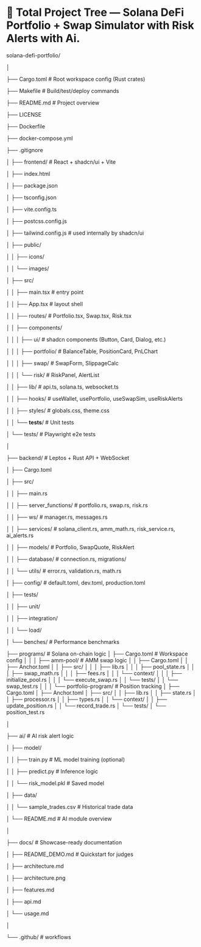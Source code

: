 # 📂 Total Project Tree — Solana DeFi Portfolio + Swap Simulator with Risk Alerts with Ai.

solana-defi-portfolio/

│

├── Cargo.toml                  # Root workspace config (Rust crates)

├── Makefile                    # Build/test/deploy commands

├── README.md                   # Project overview

├── LICENSE

├── Dockerfile

├── docker-compose.yml

├── .gitignore

│
├── frontend/                   # React + shadcn/ui + Vite

│   ├── index.html

│   ├── package.json

│   ├── tsconfig.json

│   ├── vite.config.ts

│   ├── postcss.config.js

│   ├── tailwind.config.js      # used internally by shadcn/ui

│   ├── public/

│   │   ├── icons/

│   │   └── images/

│   ├── src/

│   │   ├── main.tsx            # entry point

│   │   ├── App.tsx             # layout shell

│   │   ├── routes/             # Portfolio.tsx, Swap.tsx, Risk.tsx

│   │   ├── components/

│   │   │   ├── ui/             # shadcn components (Button, Card,
Dialog, etc.)

│   │   │   ├── portfolio/      # BalanceTable, PositionCard, PnLChart

│   │   │   ├── swap/           # SwapForm, SlippageCalc

│   │   │   └── risk/           # RiskPanel, AlertList

│   │   ├── lib/                # api.ts, solana.ts, websocket.ts

│   │   ├── hooks/              # useWallet, usePortfolio, useSwapSim,
useRiskAlerts

│   │   ├── styles/             # globals.css, theme.css

│   │   └── __tests__/          # Unit tests

│   └── tests/                  # Playwright e2e tests

│

├── backend/                    # Leptos + Rust API + WebSocket

│   ├── Cargo.toml

│   ├── src/

│   │   ├── main.rs

│   │   ├── server_functions/   # portfolio.rs, swap.rs, risk.rs

│   │   ├── ws/                 # manager.rs, messages.rs

│   │   ├── services/           # solana_client.rs, amm_math.rs,
risk_service.rs, ai_alerts.rs

│   │   ├── models/             # Portfolio, SwapQuote, RiskAlert

│   │   ├── database/           # connection.rs, migrations/

│   │   └── utils/              # error.rs, validation.rs, math.rs

│   ├── config/                 # default.toml, dev.toml,
production.toml

│   ├── tests/

│   │   ├── unit/

│   │   ├── integration/

│   │   └── load/

│   └── benches/                # Performance benchmarks

├── programs/                         # Solana on-chain logic
│   ├── Cargo.toml                    # Workspace config
│   │
│   ├── amm-pool/                     # AMM swap logic
│   │   ├── Cargo.toml
│   │   ├── Anchor.toml
│   │   ├── src/
│   │   │   ├── lib.rs
│   │   │   ├── pool_state.rs
│   │   │   ├── swap_math.rs
│   │   │   ├── fees.rs
│   │   │   └── context/
│   │   │       ├── initialize_pool.rs
│   │   │       └── execute_swap.rs
│   │   └── tests/
│   │       └── swap_test.rs
│   │
│   └── portfolio-program/           # Position tracking
│       ├── Cargo.toml
│       ├── Anchor.toml
│       ├── src/
│       │   ├── lib.rs
│       │   ├── state.rs
│       │   ├── processor.rs
│       │   ├── types.rs
│       │   └── context/
│       │       ├── update_position.rs
│       │       └── record_trade.rs
│       └── tests/
│           └── position_test.rs

│

├── ai/                         # AI risk alert logic

│   ├── model/

│   │   ├── train.py            # ML model training (optional)

│   │   ├── predict.py          # Inference logic

│   │   └── risk_model.pkl      # Saved model

│   ├── data/

│   │   └── sample_trades.csv   # Historical trade data

│   └── README.md               # AI module overview

│

├── docs/                       # Showcase-ready documentation

│   ├── README_DEMO.md          # Quickstart for judges

│   ├── architecture.md

│   ├── architecture.png

│   ├── features.md

│   ├── api.md

│   └── usage.md

│

└── .github/                    # workflows




